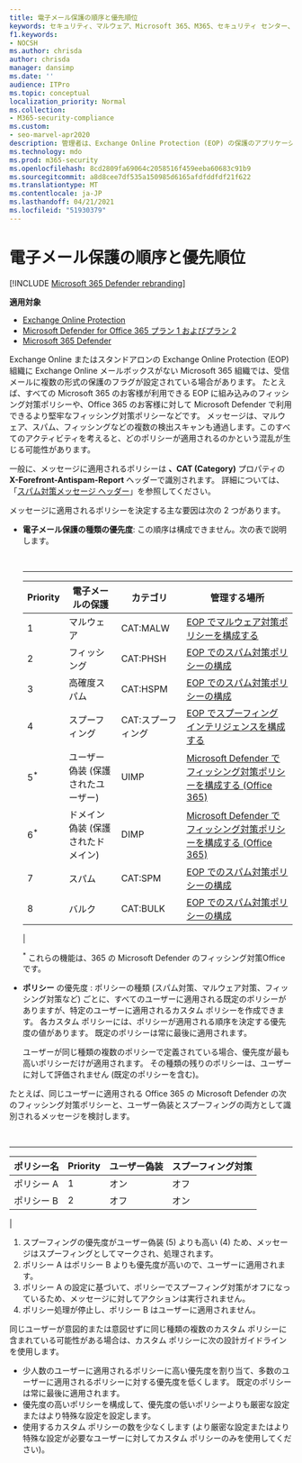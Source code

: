 ```yaml
---
title: 電子メール保護の順序と優先順位
keywords: セキュリティ、マルウェア、Microsoft 365、M365、セキュリティ センター、Microsoft Defender for Endpoint、Microsoft Defender for Office 365、Microsoft Defender for Identity
f1.keywords:
- NOCSH
ms.author: chrisda
author: chrisda
manager: dansimp
ms.date: ''
audience: ITPro
ms.topic: conceptual
localization_priority: Normal
ms.collection:
- M365-security-compliance
ms.custom:
- seo-marvel-apr2020
description: 管理者は、Exchange Online Protection (EOP) の保護のアプリケーションの順序と、保護ポリシーの優先度の値によって適用されるポリシーがどのように決定されるのかについて説明します。
ms.technology: mdo
ms.prod: m365-security
ms.openlocfilehash: 8cd2809fa69064c2058516f459eeba60683c91b9
ms.sourcegitcommit: a8d8cee7df535a150985d6165afdfddfdf21f622
ms.translationtype: MT
ms.contentlocale: ja-JP
ms.lasthandoff: 04/21/2021
ms.locfileid: "51930379"
---
```

# <a name="order-and-precedence-of-email-protection"></a>電子メール保護の順序と優先順位

[!INCLUDE [Microsoft 365 Defender rebranding](../includes/microsoft-defender-for-office.md)]

**適用対象**
- [Exchange Online Protection](exchange-online-protection-overview.md)
- [Microsoft Defender for Office 365 プラン 1 およびプラン 2](defender-for-office-365.md)
- [Microsoft 365 Defender](../defender/microsoft-365-defender.md)

Exchange Online またはスタンドアロンの Exchange Online Protection (EOP) 組織に Exchange Online メールボックスがない Microsoft 365 組織では、受信メールに複数の形式の保護のフラグが設定されている場合があります。 たとえば、すべての Microsoft 365 のお客様が利用できる EOP に組み込みのフィッシング対策ポリシーや、Office 365 のお客様に対して Microsoft Defender で利用できるより堅牢なフィッシング対策ポリシーなどです。 メッセージは、マルウェア、スパム、フィッシングなどの複数の検出スキャンも通過します。このすべてのアクティビティを考えると、どのポリシーが適用されるのかという混乱が生じる可能性があります。

一般に、メッセージに適用されるポリシーは **、CAT (Category)** プロパティの **X-Forefront-Antispam-Report** ヘッダーで識別されます。 詳細については、「[スパム対策メッセージ ヘッダー](anti-spam-message-headers.md)」を参照してください。

メッセージに適用されるポリシーを決定する主な要因は次の 2 つがあります。

- **電子メール保護の種類の優先度**: この順序は構成できません。次の表で説明します。

  <br>

  ****

  |Priority|電子メールの保護|カテゴリ|管理する場所|
  |---|---|---|---|
  |1|マルウェア|CAT:MALW|[EOP でマルウェア対策ポリシーを構成する](configure-anti-malware-policies.md)|
  |2|フィッシング|CAT:PHSH|[EOP でのスパム対策ポリシーの構成](configure-your-spam-filter-policies.md)|
  |3|高確度スパム|CAT:HSPM|[EOP でのスパム対策ポリシーの構成](configure-your-spam-filter-policies.md)|
  |4|スプーフィング|CAT:スプーフィング|[EOP でスプーフィング インテリジェンスを構成する](learn-about-spoof-intelligence.md)|
  |5<sup>\*</sup>|ユーザー偽装 (保護されたユーザー)|UIMP|[Microsoft Defender でフィッシング対策ポリシーを構成する (Office 365)](configure-atp-anti-phishing-policies.md)|
  |6<sup>\*</sup>|ドメイン偽装 (保護されたドメイン)|DIMP|[Microsoft Defender でフィッシング対策ポリシーを構成する (Office 365)](configure-atp-anti-phishing-policies.md)|
  |7|スパム|CAT:SPM|[EOP でのスパム対策ポリシーの構成](configure-your-spam-filter-policies.md)|
  |8|バルク|CAT:BULK|[EOP でのスパム対策ポリシーの構成](configure-your-spam-filter-policies.md)|
  |

  <sup>\*</sup> これらの機能は、365 の Microsoft Defender のフィッシング対策Officeです。

- **ポリシー** の優先度 : ポリシーの種類 (スパム対策、マルウェア対策、フィッシング対策など) ごとに、すべてのユーザーに適用される既定のポリシーがありますが、特定のユーザーに適用されるカスタム ポリシーを作成できます。 各カスタム ポリシーには、ポリシーが適用される順序を決定する優先度の値があります。 既定のポリシーは常に最後に適用されます。

  ユーザーが同じ種類の複数のポリシーで定義されている場合、優先度が最も高いポリシーだけが適用されます。 その種類の残りのポリシーは、ユーザーに対して評価されません (既定のポリシーを含む)。

たとえば、同じユーザーに適用される Office 365 の Microsoft Defender の次のフィッシング対策ポリシーと、ユーザー偽装とスプーフィングの両方として識別されるメッセージを検討します。

<br>

****

|ポリシー名|Priority|ユーザー偽装|スプーフィング対策|
|---|---|---|---|
|ポリシー A|1|オン|オフ|
|ポリシー B|2|オフ|オン|
|

1. スプーフィングの優先度がユーザー偽装 (5) よりも高い (4) ため、メッセージはスプーフィングとしてマークされ、処理されます。
2. ポリシー A はポリシー B よりも優先度が高いので、ユーザーに適用されます。
3. ポリシー A の設定に基づいて、ポリシーでスプーフィング対策がオフになっているため、メッセージに対してアクションは実行されません。
4. ポリシー処理が停止し、ポリシー B はユーザーに適用されません。

同じユーザーが意図的または意図せずに同じ種類の複数のカスタム ポリシーに含まれている可能性がある場合は、カスタム ポリシーに次の設計ガイドラインを使用します。

- 少人数のユーザーに適用されるポリシーに高い優先度を割り当て、多数のユーザーに適用されるポリシーに対する優先度を低くします。 既定のポリシーは常に最後に適用されます。
- 優先度の高いポリシーを構成して、優先度の低いポリシーよりも厳密な設定またはより特殊な設定を設定します。
- 使用するカスタム ポリシーの数を少なくします (より厳密な設定またはより特殊な設定が必要なユーザーに対してカスタム ポリシーのみを使用してください)。
